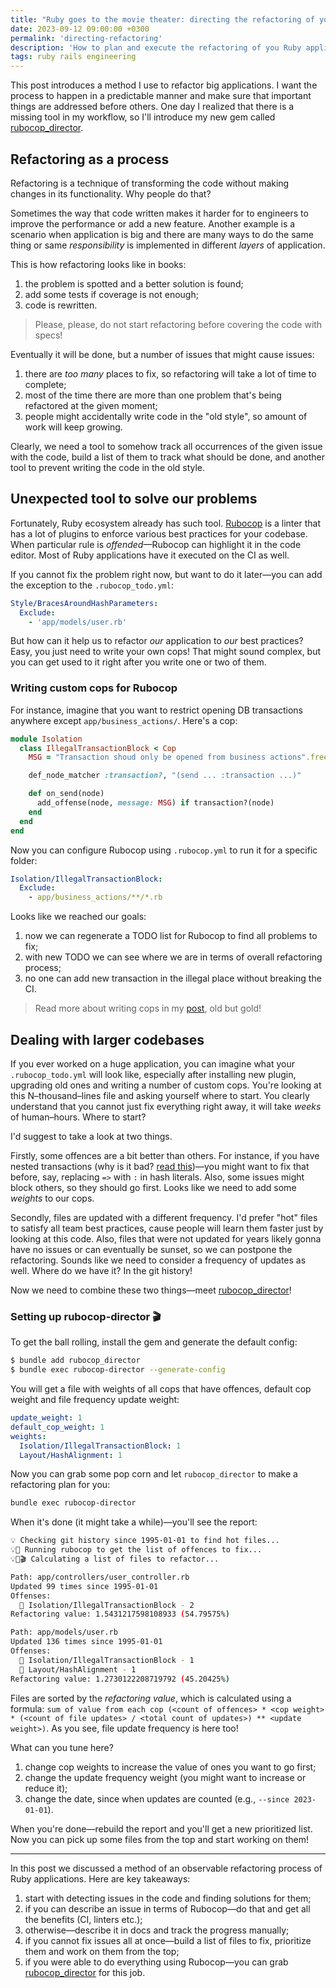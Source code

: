 ```yaml
---
title: "Ruby goes to the movie theater: directing the refactoring of your application"
date: 2023-09-12 09:00:00 +0300
permalink: 'directing-refactoring'
description: 'How to plan and execute the refactoring of you Ruby application'
tags: ruby rails engineering
---
```


This post introduces a method I use to refactor big applications. I want the process to happen in a predictable manner and make sure that important things are addressed before others. One day I realized that there is a missing tool in my workflow, so I'll introduce my new gem called [rubocop_director](https://github.com/DmitryTsepelev/rubocop_director).

## Refactoring as a process

Refactoring is a technique of transforming the code without making changes in its functionality. Why people do that?

Sometimes the way that code written makes it harder for to engineers to improve the performance or add a new feature. Another example is a scenario when application is big and there are many ways to do the same thing or same _responsibility_ is implemented in different _layers_ of application.

This is how refactoring looks like in books:

1. the problem is spotted and a better solution is found;
2. add some tests if coverage is not enough;
2. code is rewritten.

> Please, please, do not start refactoring before covering the code with specs!

Eventually it will be done, but a number of issues that might cause issues:

1. there are _too many_ places to fix, so refactoring will take a lot of time to complete;
2. most of the time there are more than one problem that's being refactored at the given moment;
3. people might accidentally write code in the "old style", so amount of work will keep growing.

Clearly, we need a tool to somehow track all occurrences of the given issue with the code, build a list of them to track what should be done, and another tool to prevent writing the code in the old style.

## Unexpected tool to solve our problems

Fortunately, Ruby ecosystem already has such tool. [Rubocop](https://github.com/rubocop/rubocop) is a linter that has a lot of plugins to enforce various best practices for your codebase. When particular rule is _offended_—Rubocop can highlight it in the code editor. Most of Ruby applications have it executed on the CI as well.

If you cannot fix the problem right now, but want to do it later—you can add the exception to the `.rubocop_todo.yml`:

```yml
Style/BracesAroundHashParameters:
  Exclude:
    - 'app/models/user.rb'
```

But how can it help us to refactor _our_ application to _our_ best practices? Easy, you just need to write your own cops! That might sound complex, but you can get used to it right after you write one or two of them.

### Writing custom cops for Rubocop

For instance, imagine that you want to restrict opening DB transactions anywhere except `app/business_actions/`. Here's a cop:

```ruby
module Isolation
  class IllegalTransactionBlock < Cop
    MSG = "Transaction shoud only be opened from business actions".freeze

    def_node_matcher :transaction?, "(send ... :transaction ...)"

    def on_send(node)
      add_offense(node, message: MSG) if transaction?(node)
    end
  end
end
```

Now you can configure Rubocop using `.rubocop.yml` to run it for a specific folder:

```yml
Isolation/IllegalTransactionBlock:
  Exclude:
    - app/business_actions/**/*.rb
```

Looks like we reached our goals:

1. now we can regenerate a TODO list for Rubocop to find all problems to fix;
2. with new TODO we can see where we are in terms of overall refactoring process;
3. no one can add new transaction in the illegal place without breaking the CI.

> Read more about writing cops in my [post](https://evilmartians.com/chronicles/custom-cops-for-rubocop-an-emergency-service-for-your-codebase), old but gold!

## Dealing with larger codebases

If you ever worked on a huge application, you can imagine what your `.rubocop_todo.yml` will look like, especially after installing new plugin, upgrading old ones and writing a number of custom cops. You're looking at this N–thousand–lines file and asking yourself where to start. You clearly understand that you cannot just fix everything right away, it will take _weeks_ of human–hours. Where to start?

I'd suggest to take a look at two things.

Firstly, some offences are a bit better than others. For instance, if you have nested transactions (why is it bad? [read this](https://pragtob.wordpress.com/2017/12/12/surprises-with-nested-transactions-rollbacks-and-activerecord/))—you might want to fix that before, say, replacing `=>` with `:` in hash literals. Also, some issues might block others, so they should go first. Looks like we need to add some _weights_ to our cops.

Secondly, files are updated with a different frequency. I'd prefer "hot" files to satisfy all team best practices, cause people will learn them faster just by looking at this code. Also, files that were not updated for years likely gonna have no issues or can eventually be sunset, so we can postpone the refactoring. Sounds like we need to consider a frequency of updates as well. Where do we have it? In the git history!

Now we need to combine these two things—meet [rubocop_director](https://github.com/DmitryTsepelev/rubocop_director)!

### Setting up rubocop-director 🎬

To get the ball rolling, install the gem and generate the default config:

```bash
$ bundle add rubocop_director
$ bundle exec rubocop-director --generate-config
```

You will get a file with weights of all cops that have offences, default cop weight and file frequency update weight:

```yml
update_weight: 1
default_cop_weight: 1
weights:
  Isolation/IllegalTransactionBlock: 1
  Layout/HashAlignment: 1
```

Now you can grab some pop corn and let `rubocop_director` to make a refactoring plan for you:

```bash
bundle exec rubocop-director
```

When it's done (it might take a while)—you'll see the report:

```bash
💡 Checking git history since 1995-01-01 to find hot files...
💡🎥 Running rubocop to get the list of offences to fix...
💡🎥🎬 Calculating a list of files to refactor...

Path: app/controllers/user_controller.rb
Updated 99 times since 1995-01-01
Offenses:
  🚓 Isolation/IllegalTransactionBlock - 2
Refactoring value: 1.5431217598108933 (54.79575%)

Path: app/models/user.rb
Updated 136 times since 1995-01-01
Offenses:
  🚓 Isolation/IllegalTransactionBlock - 1
  🚓 Layout/HashAlignment - 1
Refactoring value: 1.2730122208719792 (45.20425%)
```

Files are sorted by the _refactoring value_, which is calculated using a formula: `sum of value from each cop (<count of offences> * <cop weight> * (<count of file updates> / <total count of updates>) ** <update weight>)`. As you see, file update frequency is here too!

What can you tune here?

1. change cop weights to increase the value of ones you want to go first;
2. change the update frequency weight (you might want to increase or reduce it);
3. change the date, since when updates are counted (e.g., `--since 2023-01-01`).

When you're done—rebuild the report and you'll get a new prioritized list. Now you can pick up some files from the top and start working on them!

---

In this post we discussed a method of an observable refactoring process of Ruby applications. Here are key takeaways:

1. start with detecting issues in the code and finding solutions for them;
2. if you can describe an issue in terms of Rubocop—do that and get all the benefits (CI, linters etc.);
3. otherwise—describe it in docs and track the progress manually;
4. if you cannot fix issues all at once—build a list of files to fix, prioritize them and work on them from the top;
5. if you were able to do everything using Rubocop—you can grab [rubocop_director](https://github.com/DmitryTsepelev/rubocop_director) for this job.
